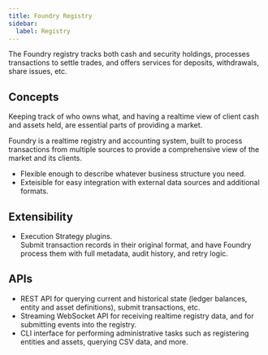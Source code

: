 ```yaml
---
title: Foundry Registry
sidebar:
  label: Registry
---
```


The Foundry registry tracks both cash and security holdings, processes transactions to settle trades, and offers services for deposits, withdrawals, share issues, etc.

## Concepts

Keeping track of who owns what, and having a realtime view of client cash and assets held, are essential parts of providing a market.

Foundry is a realtime registry and accounting system, built to process transactions from multiple sources to provide a comprehensive view of the market and its clients.

* Flexible enough to describe whatever business structure you need.
* Exteisible for easy integration with external data sources and additional formats.

## Extensibility

* Execution Strategy plugins.\
  Submit transaction records in their original format, and have Foundry process them with full metadata, audit history, and retry logic.

## APIs

* REST API for querying current and historical state (ledger balances, entity and asset definitions), submit transactions, etc.
* Streaming WebSocket API for receiving realtime registry data, and for submitting events into the registry.
* CLI interface for performing administrative tasks such as registering entities and assets, querying CSV data, and more.